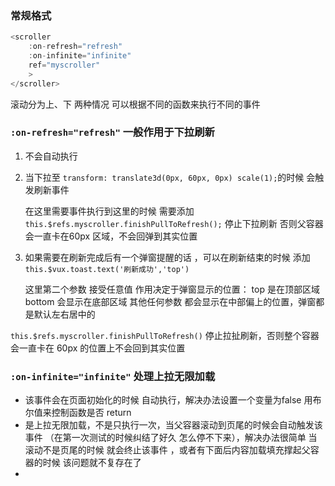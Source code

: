 ###  常规格式

```javascript
<scroller
    :on-refresh="refresh"
    :on-infinite="infinite"
	ref="myscroller"
    >
</scroller>
```

滚动分为上、下 两种情况 可以根据不同的函数来执行不同的事件

### `:on-refresh="refresh"` 一般作用于下拉刷新

1. 不会自动执行

2. 当下拉至 `transform: translate3d(0px, 60px, 0px) scale(1);`的时候 会触发刷新事件

   在这里需要事件执行到这里的时候 需要添加 `this.$refs.myscroller.finishPullToRefresh();` 停止下拉刷新 否则父容器会一直卡在60px 区域，不会回弹到其实位置

3. 如果需要在刷新完成后有一个弹窗提醒的话 ，可以在刷新结束的时候 添加`this.$vux.toast.text('刷新成功','top')`

   这里第二个参数 接受任意值 作用决定于弹窗显示的位置： top 是在顶部区域 bottom 会显示在底部区域 其他任何参数 都会显示在中部偏上的位置，弹窗都是默认左右居中的

`this.$refs.myscroller.finishPullToRefresh()`   停止拉扯刷新，否则整个容器会一直卡在 60px 的位置上不会回到其实位置

### `:on-infinite="infinite"` 处理上拉无限加载

- 该事件会在页面初始化的时候 自动执行，解决办法设置一个变量为false  用布尔值来控制函数是否 return 
- 是上拉无限加载，不是只执行一次，当父容器滚动到页尾的时候会自动触发该事件 （在第一次测试的时候纠结了好久 怎么停不下来），解决办法很简单  当滚动不是页尾的时候 就会终止该事件 ，或者有下面后内容加载填充撑起父容器的时候 该问题就不复存在了
- ​

